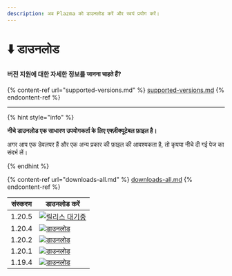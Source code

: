 ```yaml
---
description: अब Plazma को डाउनलोड करें और स्वयं प्रयोग करें।
---
```


# ⬇️ डाउनलोड

#### 버전 지원에 대한 자세한 정보를 जानना चाहते हैं?

{% content-ref url="supported-versions.md" %}
[supported-versions.md](supported-versions.md)
{% endcontent-ref %}

***

{% hint style="info" %}

**नीचे डाउनलोड एक साधारण उपयोगकर्ता के लिए एक्ज़ीक्यूटेबल फ़ाइल है।**

अगर आप एक डेवलपर हैं और एक अन्य प्रकार की फ़ाइल की आवश्यकता है, तो कृपया नीचे दी गई पेज का संदर्भ लें।

{% endhint %}

{% content-ref url="downloads-all.md" %}
[downloads-all.md](downloads-all.md)
{% endcontent-ref %}

<table data-view="cards">
    <thead>
        <tr>
            <th>संस्करण</th>
            <th>डाउनलोड करें</th>
        </tr>
    </thead>
    <tbody>
        <tr>
            <td>1.20.5</td>
            <td><a href="">
                <img src="https://badge.plazmamc.org/0/릴리스%20대기중" alt="릴리스 대기중">
            </a></td>
        </tr>
        <tr>
            <td>1.20.4</td>
            <td><a href="https://dl.plazmamc.org/1.20.4/">
                <img src="https://badge.plazmamc.org/1/डाउनलोड" alt="डाउनलोड">
            </a></td>
        </tr>
        <tr>
            <td>1.20.2</td>
            <td><a href="https://dl.plazmamc.org/1.20.2/">
                <img src="https://badge.plazmamc.org/1/डाउनलोड" alt="डाउनलोड">
            </a></td>
        </tr>
        <tr>
            <td>1.20.1</td>
            <td><a href="https://dl.plazmamc.org/1.20.1/">
                <img src="https://badge.plazmamc.org/1/डाउनलोड" alt="डाउनलोड">
            </a></td>
        </tr>
        <tr>
            <td>1.19.4</td>
            <td><a href="https://dl.plazmamc.org/1.19.4/">
                <img src="https://badge.plazmamc.org/1/डाउनलोड" alt="डाउनलोड">
            </a></td>
        </tr>
    </tbody>
</table>
